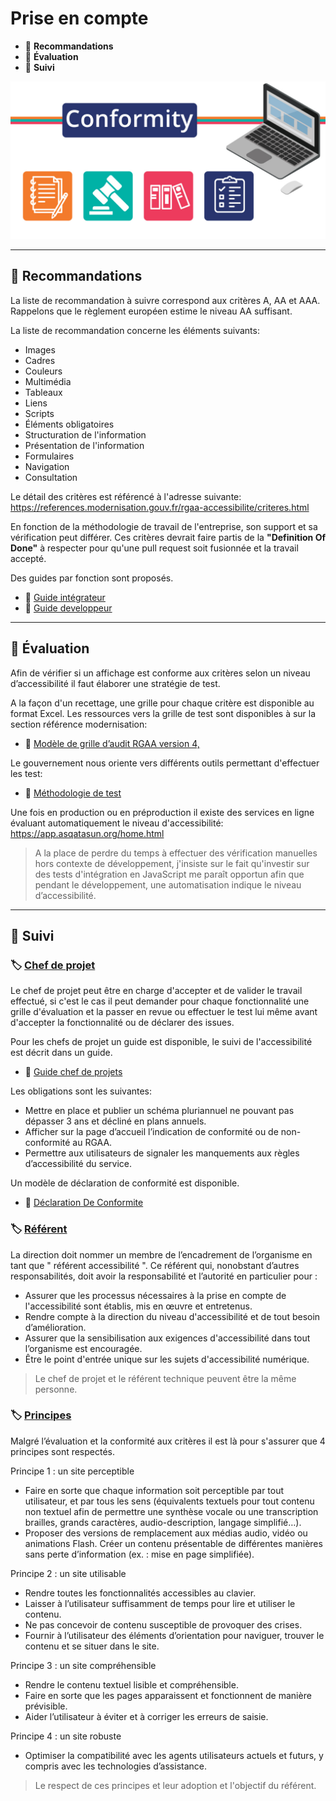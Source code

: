 # Prise en compte

*  🔖 **Recommandations**
*  🔖 **Évaluation**
*  🔖 **Suivi**

![image](https://raw.githubusercontent.com/seeren-training/RGAA/master/wiki/resources/conformity.jpg)

___

## 📑 Recommandations

La liste de recommandation à suivre correspond aux critères A, AA et AAA. Rappelons que le règlement européen estime le niveau AA suffisant.

La liste de recommandation concerne les éléments suivants:

* Images
* Cadres
* Couleurs
* Multimédia
* Tableaux
* Liens
* Scripts
* Éléments obligatoires
* Structuration de l'information
* Présentation de l'information
* Formulaires
* Navigation
* Consultation

Le détail des critères est référencé à l'adresse suivante: https://references.modernisation.gouv.fr/rgaa-accessibilite/criteres.html

En fonction de la méthodologie de travail de l'entreprise, son support et sa vérification peut différer. Ces critères devrait faire partis de la **"Definition Of Done"** à respecter pour qu'une pull request soit fusionnée et la travail accepté.

Des guides par fonction sont proposés.

* 🔗 [Guide intégrateur](https://disic.github.io/guide-integrateur/)
* 🔗 [Guide developpeur](https://disic.github.io/guide-developpeur/)

___

## 📑 Évaluation

Afin de vérifier si un affichage est conforme aux critères selon un niveau d’accessibilité il faut élaborer une stratégie de test.

A la façon d'un recettage, une grille pour chaque critère est disponible au format Excel. Les ressources vers la grille de test sont disponibles à sur la section référence modernisation:

* 🔗 [Modèle de grille d’audit RGAA version 4,](https://www.numerique.gouv.fr/uploads/rgaa/rgaa4.0.modele-de-grille-d-audit.ods)

Le gouvernement nous oriente vers différents outils permettant d'effectuer les test: 

* 🔗 [Méthodologie de test](https://www.numerique.gouv.fr/publications/rgaa-accessibilite/methodologie-test/)

Une fois en production ou en préproduction il existe des services en ligne évaluant automatiquement le niveau d'accessibilité: https://app.asqatasun.org/home.html

> A la place de perdre du temps à effectuer des vérification manuelles hors contexte de développement, j'insiste sur le fait qu'investir sur des tests d'intégration en JavaScript me paraît opportun afin que pendant le développement, une automatisation indique le niveau d’accessibilité.

___

## 📑 Suivi

### 🏷️ **[Chef de projet](https://disic.github.io/guide-chef_projets/2-loi.html)**

Le chef de projet peut être en charge d'accepter et de valider le travail effectué, si c'est le cas il peut demander pour chaque fonctionnalité une grille d'évaluation et la passer en revue ou effectuer le test lui même avant d'accepter la fonctionnalité ou de déclarer des issues.

Pour les chefs de projet un guide est disponible, le suivi de l'accessibilité est décrit dans un guide.

* 🔗 [Guide chef de projets](https://disic.github.io/guide-chef_projets/)

Les obligations sont les suivantes:

* Mettre en place et publier un schéma pluriannuel ne pouvant pas dépasser 3 ans et décliné en plans annuels.
* Afficher sur la page d’accueil l’indication de conformité ou de non-conformité au RGAA.
* Permettre aux utilisateurs de signaler les manquements aux règles d’accessibilité du service.

Un modèle de déclaration de conformité est disponible.

* 🔗 [Déclaration De Conformite](http://disic.github.io/rgaa_modeles_documents/declaration-de-conformite.html#)

### 🏷️ **[Référent](https://references.modernisation.gouv.fr/4223-designation-dun-referent-accessibilite-0)**

La direction doit nommer un membre de l’encadrement de l’organisme en tant que " référent accessibilité ". Ce référent qui, nonobstant d’autres responsabilités, doit avoir la responsabilité et l’autorité en particulier pour :

* Assurer que les processus nécessaires à la prise en compte de l'accessibilité sont établis, mis en œuvre et entretenus.
* Rendre compte à la direction du niveau d'accessibilité et de tout besoin d’amélioration.
* Assurer que la sensibilisation aux exigences d'accessibilité dans tout l’organisme est encouragée.
* Être le point d'entrée unique sur les sujets d'accessibilité numérique.

> Le chef de projet et le référent technique peuvent être la même personne.

### 🏷️ **[Principes](http://references.modernisation.gouv.fr/accessibilite-numerique)**

Malgré l’évaluation et la conformité aux critères il est là pour s'assurer que 4 principes sont respectés.

Principe 1 : un site perceptible

* Faire en sorte que chaque information soit perceptible par tout utilisateur, et par tous les sens (équivalents textuels pour tout contenu non textuel afin de permettre une synthèse vocale ou une transcription brailles, grands caractères, audio-description, langage simplifié…).
* Proposer des versions de remplacement aux médias audio, vidéo ou animations Flash.
    Créer un contenu présentable de différentes manières sans perte d’information (ex. : mise en page simplifiée).

Principe 2 : un site utilisable

* Rendre toutes les fonctionnalités accessibles au clavier.
* Laisser à l’utilisateur suffisamment de temps pour lire et utiliser le contenu.
* Ne pas concevoir de contenu susceptible de provoquer des crises.
* Fournir à l’utilisateur des éléments d’orientation pour naviguer, trouver le contenu et se situer dans le site.

Principe 3 : un site compréhensible

* Rendre le contenu textuel lisible et compréhensible.
* Faire en sorte que les pages apparaissent et fonctionnent de manière prévisible.
* Aider l’utilisateur à éviter et à corriger les erreurs de saisie.

Principe 4 : un site robuste

* Optimiser la compatibilité avec les agents utilisateurs actuels et futurs, y compris avec les technologies d’assistance.

> Le respect de ces principes et leur adoption et l'objectif du référent.

